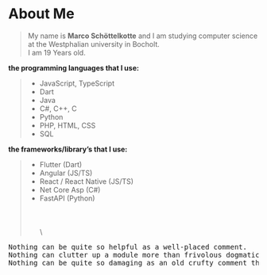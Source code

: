 # **About Me**

>My name is __Marco Schöttelkotte__ and I am studying computer science at the Westphalian university in Bocholt.\
>I am 19 Years old.


**the programming languages that I use:**
>  - JavaScript, TypeScript
>  - Dart
>  - Java
>  - C#, C++, C
>  - Python
>  - PHP, HTML, CSS
>  - SQL

**the frameworks/library’s that I use:**
>  - Flutter (Dart)
>  - Angular (JS/TS)
>  - React / React Native (JS/TS)
>  - Net Core Asp (C#)
>  - FastAPI (Python)
\
\
\
\
\
<pre>
Nothing can be quite so helpful as a well-placed comment.
Nothing can clutter up a module more than frivolous dogmatic comments.
Nothing can be quite so damaging as an old crufty comment that propagates lies and misinformation.
                                                                    - Robert C. Martin: Clean Code
</pre>
